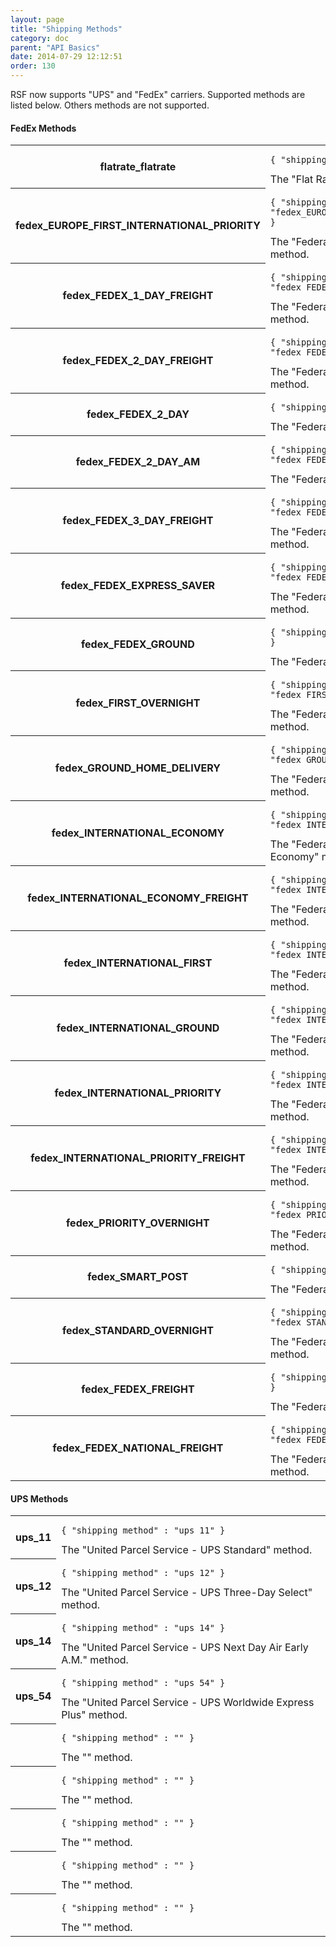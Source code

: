```yaml
---
layout: page
title: "Shipping Methods"
category: doc
parent: "API Basics"
date: 2014-07-29 12:12:51
order: 130
---
```


RSF now supports "UPS" and "FedEx" carriers. Supported methods are listed below. Others methods are not supported.

#### FedEx Methods

<table class="table-striped">
<tr>
  <th>flatrate_flatrate</th>
  <td>
  	<pre><code>{ "shipping_method" : "flatrate_flatrate" }</code></pre>
  	The "Flat Rate - Fixed" method.
  </td>	
</tr>
<tr>
  <th>fedex_EUROPE_FIRST_INTERNATIONAL_PRIORITY</th>
  <td>
  	<pre><code>{ "shipping_method" : "fedex_EUROPE_FIRST_INTERNATIONAL_PRIORITY" }</code></pre>
  	The "Federal Express - Europe First Priority" method.
  </td>	
</tr>
<tr>
  <th>fedex_FEDEX_1_DAY_FREIGHT</th>
  <td>
  	<pre><code>{ "shipping_method" : "fedex_FEDEX_1_DAY_FREIGHT" }</code></pre>
  	The "Federal Express - 1 Day Freight" method.
  </td>	
</tr>
<tr>
  <th>fedex_FEDEX_2_DAY_FREIGHT</th>
  <td>
  	<pre><code>{ "shipping_method" : "fedex_FEDEX_2_DAY_FREIGHT" }</code></pre>
  	The "Federal Express - 2 Day Freight" method.
  </td>	
</tr>
<tr>
  <th>fedex_FEDEX_2_DAY</th>
  <td>
  	<pre><code>{ "shipping_method" : "fedex_FEDEX_2_DAY" }</code></pre>
  	The "Federal Express - 2 Day" method.
  </td>	
</tr>
<tr>
  <th>fedex_FEDEX_2_DAY_AM</th>
  <td>
  	<pre><code>{ "shipping_method" : "fedex_FEDEX_2_DAY_AM" }</code></pre>
  	The "Federal Express - 2 Day AM" method.
  </td>	
</tr>
<tr>
  <th>fedex_FEDEX_3_DAY_FREIGHT</th>
  <td>
  	<pre><code>{ "shipping_method" : "fedex_FEDEX_3_DAY_FREIGHT" }</code></pre>
  	The "Federal Express - 3 Day Freight" method.
  </td>	
</tr>
<tr>
  <th>fedex_FEDEX_EXPRESS_SAVER</th>
  <td>
  	<pre><code>{ "shipping_method" : "fedex_FEDEX_EXPRESS_SAVER" }</code></pre>
  	The "Federal Express - Express Saver" method.
  </td>	
</tr>
<tr>
  <th>fedex_FEDEX_GROUND</th>
  <td>
  	<pre><code>{ "shipping_method" : "fedex_FEDEX_GROUND" }</code></pre>
  	The "Federal Express - Ground" method.
  </td>	
</tr>
<tr>
  <th>fedex_FIRST_OVERNIGHT</th>
  <td>
  	<pre><code>{ "shipping_method" : "fedex_FIRST_OVERNIGHT" }</code></pre>
  	The "Federal Express - First Overnight" method.
  </td>	
</tr>
<tr>
  <th>fedex_GROUND_HOME_DELIVERY</th>
  <td>
  	<pre><code>{ "shipping_method" : "fedex_GROUND_HOME_DELIVERY" }</code></pre>
  	The "Federal Express - Home Delivery" method.
  </td>	
</tr>
<tr>
  <th>fedex_INTERNATIONAL_ECONOMY</th>
  <td>
  	<pre><code>{ "shipping_method" : "fedex_INTERNATIONAL_ECONOMY" }</code></pre>
  	The "Federal Express - International Economy" method.
  </td>	
</tr>
<tr>
  <th>fedex_INTERNATIONAL_ECONOMY_FREIGHT</th>
  <td>
  	<pre><code>{ "shipping_method" : "fedex_INTERNATIONAL_ECONOMY_FREIGHT" }</code></pre>
  	The "Federal Express - Intl Economy Freight" method.
  </td>	
</tr>
<tr>
  <th>fedex_INTERNATIONAL_FIRST</th>
  <td>
  	<pre><code>{ "shipping_method" : "fedex_INTERNATIONAL_FIRST" }</code></pre>
  	The "Federal Express - International First" method.
  </td>	
</tr>
<tr>
  <th>fedex_INTERNATIONAL_GROUND</th>
  <td>
  	<pre><code>{ "shipping_method" : "fedex_INTERNATIONAL_GROUND" }</code></pre>
  	The "Federal Express - International Ground" method.
  </td>	
</tr>
<tr>
  <th>fedex_INTERNATIONAL_PRIORITY</th>
  <td>
  	<pre><code>{ "shipping_method" : "fedex_INTERNATIONAL_PRIORITY" }</code></pre>
  	The "Federal Express - International Priority" method.
  </td>	
</tr>
<tr>
  <th>fedex_INTERNATIONAL_PRIORITY_FREIGHT</th>
  <td>
  	<pre><code>{ "shipping_method" : "fedex_INTERNATIONAL_PRIORITY_FREIGHT" }</code></pre>
  	The "Federal Express - Intl Priority Freight" method.
  </td>	
</tr>
<tr>
  <th>fedex_PRIORITY_OVERNIGHT</th>
  <td>
  	<pre><code>{ "shipping_method" : "fedex_PRIORITY_OVERNIGHT" }</code></pre>
  	The "Federal Express - Priority Overnight" method.
  </td>	
</tr>
<tr>
  <th>fedex_SMART_POST</th>
  <td>
  	<pre><code>{ "shipping_method" : "fedex_SMART_POST" }</code></pre>
  	The "Federal Express - Smart Post" method.
  </td>	
</tr>
<tr>
  <th>fedex_STANDARD_OVERNIGHT</th>
  <td>
  	<pre><code>{ "shipping_method" : "fedex_STANDARD_OVERNIGHT" }</code></pre>
  	The "Federal Express - Standard Overnight" method.
  </td>	
</tr>
<tr>
  <th>fedex_FEDEX_FREIGHT</th>
  <td>
  	<pre><code>{ "shipping_method" : "fedex_FEDEX_FREIGHT" }</code></pre>
  	The "Federal Express - Freight" method.
  </td>	
</tr>
<tr>
  <th>fedex_FEDEX_NATIONAL_FREIGHT</th>
  <td>
  	<pre><code>{ "shipping_method" : "fedex_FEDEX_NATIONAL_FREIGHT" }</code></pre>
  	The "Federal Express - National Freight" method.
  </td>	
</tr>
</table>

#### UPS Methods

<table class="table-striped">
<tr>
  <th>ups_11</th>
  <td>
  	<pre><code>{ "shipping_method" : "ups_11" }</code></pre>
  	The "United Parcel Service - UPS Standard" method.
  </td>	
</tr>
<tr>
  <th>ups_12</th>
  <td>
  	<pre><code>{ "shipping_method" : "ups_12" }</code></pre>
  	The "United Parcel Service - UPS Three-Day Select" method.
  </td>	
</tr>
<tr>
  <th>ups_14</th>
  <td>
  	<pre><code>{ "shipping_method" : "ups_14" }</code></pre>
  	The "United Parcel Service - UPS Next Day Air Early A.M." method.
  </td>	
</tr>
<tr>
  <th>ups_54</th>
  <td>
  	<pre><code>{ "shipping_method" : "ups_54" }</code></pre>
  	The "United Parcel Service - UPS Worldwide Express Plus" method.
  </td>	
</tr>
<tr>
  <th></th>
  <td>
  	<pre><code>{ "shipping_method" : "" }</code></pre>
  	The "" method.
  </td>	
</tr>
<tr>
  <th></th>
  <td>
  	<pre><code>{ "shipping_method" : "" }</code></pre>
  	The "" method.
  </td>	
</tr>
<tr>
  <th></th>
  <td>
  	<pre><code>{ "shipping_method" : "" }</code></pre>
  	The "" method.
  </td>	
</tr>
<tr>
  <th></th>
  <td>
  	<pre><code>{ "shipping_method" : "" }</code></pre>
  	The "" method.
  </td>	
</tr>
<tr>
  <th></th>
  <td>
  	<pre><code>{ "shipping_method" : "" }</code></pre>
  	The "" method.
  </td>	
</tr>
</table>
